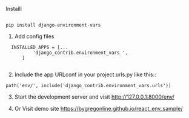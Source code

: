 Installl
```

pip install django-environment-vars

```
1. Add config files


```
  INSTALLED_APPS = [...
          'django_contrib.environment_vars ',
      ]


```

2. Include the app URLconf in your project urls.py like this::


```
path('env/', include('django_contrib.environment_vars.urls'))

```


3. Start the development server and visit http://127.0.0.1:8000/env/


4. Or Visit demo site https://bygregonline.github.io/react_env_sample/

